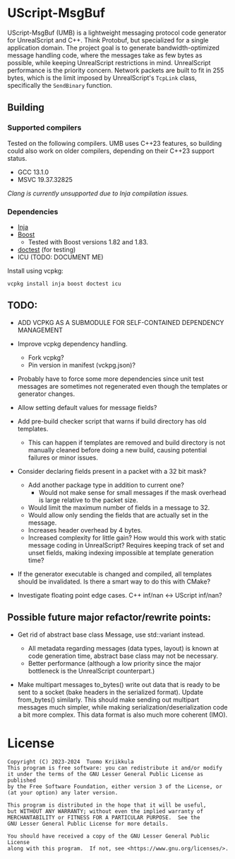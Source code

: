 # UScript-MsgBuf

UScript-MsgBuf (UMB) is a lightweight messaging protocol code generator
for UnrealScript and C++. Think Protobuf, but specialized for a single
application domain. The project goal is to generate bandwidth-optimized
message handling code, where the messages take as few bytes as possible,
while keeping UnrealScript restrictions in mind. UnrealScript performance
is the priority concern. Network packets are built to fit in 255 bytes,
which is the limit imposed by UnrealScript's `TcpLink` class, specifically
the `SendBinary` function.

## Building

### Supported compilers

Tested on the following compilers. UMB uses C++23 features, so building
could also work on older compilers, depending on their C++23 support status.

- GCC 13.1.0
- MSVC 19.37.32825

*Clang is currently unsupported due to Inja compilation issues.*

### Dependencies

- [Inja](https://github.com/pantor/inja)
- [Boost](https://www.boost.org/)
    - Tested with Boost versions 1.82 and 1.83.
- [doctest](https://github.com/doctest/doctest) (for testing)
- ICU (TODO: DOCUMENT ME)

Install using vcpkg:

```shell
vcpkg install inja boost doctest icu
```

## TODO:

- ADD VCPKG AS A SUBMODULE FOR SELF-CONTAINED DEPENDENCY MANAGEMENT

- Improve vcpkg dependency handling.
    - Fork vcpkg?
    - Pin version in manifest (vckpg.json)?

- Probably have to force some more dependencies since unit test messages
  are sometimes not regenerated even though the templates or generator changes.

- Allow setting default values for message fields?

- Add pre-build checker script that warns if build directory has old templates.
    - This can happen if templates are removed and build directory is not manually
      cleaned before doing a new build, causing potential failures or minor issues.

- Consider declaring fields present in a packet with a 32 bit mask?
    - Add another package type in addition to current one?
        - Would not make sense for small messages if the mask overhead
          is large relative to the packet size.
    - Would limit the maximum number of fields in a message to 32.
    - Would allow only sending the fields that are actually set in the message.
    - Increases header overhead by 4 bytes.
    - Increased complexity for little gain? How would this work with static
      message coding in UnrealScript? Requires keeping track of set and unset
      fields, making indexing impossible at template generation time?

- If the generator executable is changed and compiled, all templates should be
  invalidated. Is there a smart way to do this with CMake?

- Investigate floating point edge cases. C++ inf/nan <-> UScript inf/nan?

## Possible future major refactor/rewrite points:

- Get rid of abstract base class Message, use std::variant instead.
    - All metadata regarding messages (data types, layout) is known at
      code generation time, abstract base class may not be necessary.
    - Better performance (although a low priority since the major bottleneck
      is the UnrealScript counterpart.)

- Make multipart messages to_bytes() write out data that is ready to be
  sent to a socket (bake headers in the serialized format). Update from_bytes()
  similarly. This should make sending out multipart messages much simpler, while
  making serialization/deserialization code a bit more complex. This data format
  is also much more coherent (IMO).

# License

```
Copyright (C) 2023-2024  Tuomo Kriikkula
This program is free software: you can redistribute it and/or modify
it under the terms of the GNU Lesser General Public License as published
by the Free Software Foundation, either version 3 of the License, or
(at your option) any later version.

This program is distributed in the hope that it will be useful,
but WITHOUT ANY WARRANTY; without even the implied warranty of
MERCHANTABILITY or FITNESS FOR A PARTICULAR PURPOSE.  See the
GNU Lesser General Public License for more details.

You should have received a copy of the GNU Lesser General Public License
along with this program.  If not, see <https://www.gnu.org/licenses/>.
```
